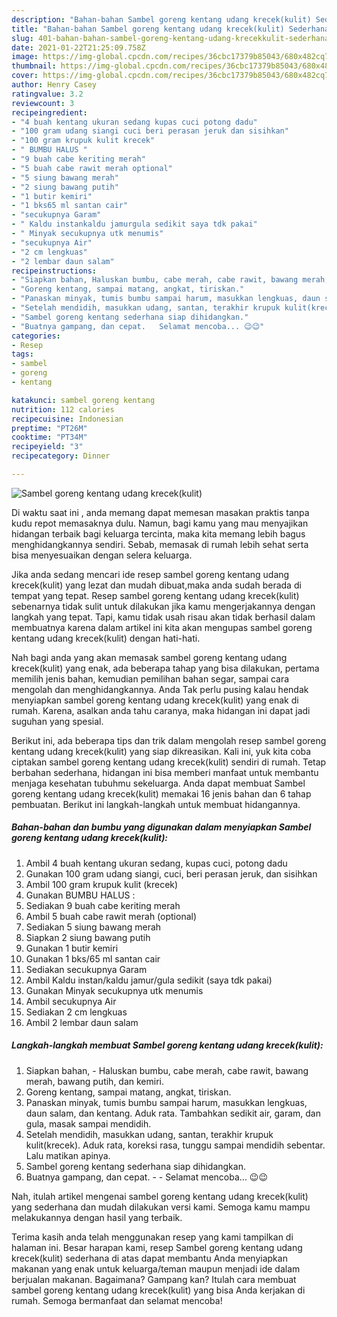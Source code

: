 ```yaml
---
description: "Bahan-bahan Sambel goreng kentang udang krecek(kulit) Sederhana Untuk Jualan"
title: "Bahan-bahan Sambel goreng kentang udang krecek(kulit) Sederhana Untuk Jualan"
slug: 401-bahan-bahan-sambel-goreng-kentang-udang-krecekkulit-sederhana-untuk-jualan
date: 2021-01-22T21:25:09.758Z
image: https://img-global.cpcdn.com/recipes/36cbc17379b85043/680x482cq70/sambel-goreng-kentang-udang-krecekkulit-foto-resep-utama.jpg
thumbnail: https://img-global.cpcdn.com/recipes/36cbc17379b85043/680x482cq70/sambel-goreng-kentang-udang-krecekkulit-foto-resep-utama.jpg
cover: https://img-global.cpcdn.com/recipes/36cbc17379b85043/680x482cq70/sambel-goreng-kentang-udang-krecekkulit-foto-resep-utama.jpg
author: Henry Casey
ratingvalue: 3.2
reviewcount: 3
recipeingredient:
- "4 buah kentang ukuran sedang kupas cuci potong dadu"
- "100 gram udang siangi cuci beri perasan jeruk dan sisihkan"
- "100 gram krupuk kulit krecek"
- " BUMBU HALUS "
- "9 buah cabe keriting merah"
- "5 buah cabe rawit merah optional"
- "5 siung bawang merah"
- "2 siung bawang putih"
- "1 butir kemiri"
- "1 bks65 ml santan cair"
- "secukupnya Garam"
- " Kaldu instankaldu jamurgula sedikit saya tdk pakai"
- " Minyak secukupnya utk menumis"
- "secukupnya Air"
- "2 cm lengkuas"
- "2 lembar daun salam"
recipeinstructions:
- "Siapkan bahan, Haluskan bumbu, cabe merah, cabe rawit, bawang merah, bawang putih, dan kemiri."
- "Goreng kentang, sampai matang, angkat, tiriskan."
- "Panaskan minyak, tumis bumbu sampai harum, masukkan lengkuas, daun salam, dan kentang. Aduk rata. Tambahkan sedikit air, garam, dan gula, masak sampai mendidih."
- "Setelah mendidih, masukkan udang, santan, terakhir krupuk kulit(krecek). Aduk rata, koreksi rasa, tunggu sampai mendidih sebentar. Lalu matikan apinya."
- "Sambel goreng kentang sederhana siap dihidangkan."
- "Buatnya gampang, dan cepat.   Selamat mencoba... 😉😉"
categories:
- Resep
tags:
- sambel
- goreng
- kentang

katakunci: sambel goreng kentang 
nutrition: 112 calories
recipecuisine: Indonesian
preptime: "PT26M"
cooktime: "PT34M"
recipeyield: "3"
recipecategory: Dinner

---
```



![Sambel goreng kentang udang krecek(kulit)](https://img-global.cpcdn.com/recipes/36cbc17379b85043/680x482cq70/sambel-goreng-kentang-udang-krecekkulit-foto-resep-utama.jpg)

Di waktu  saat ini , anda memang dapat memesan masakan praktis tanpa kudu repot memasaknya dulu. Namun, bagi kamu yang mau menyajikan hidangan terbaik bagi keluarga tercinta, maka kita memang lebih bagus menghidangkannya sendiri. Sebab, memasak di rumah lebih sehat serta bisa menyesuaikan dengan selera keluarga.

Jika anda sedang mencari ide resep sambel goreng kentang udang krecek(kulit) yang lezat dan mudah dibuat,maka anda sudah berada di tempat yang tepat. Resep sambel goreng kentang udang krecek(kulit)  sebenarnya tidak sulit untuk dilakukan jika kamu mengerjakannya dengan langkah yang tepat. Tapi, kamu tidak usah risau akan tidak berhasil dalam membuatnya 
karena dalam artikel ini kita akan mengupas sambel goreng kentang udang krecek(kulit) dengan hati-hati.  



Nah bagi anda yang akan memasak sambel goreng kentang udang krecek(kulit) yang enak, ada beberapa tahap yang bisa dilakukan, pertama memilih jenis bahan, kemudian pemilihan bahan segar, sampai cara mengolah dan menghidangkannya. Anda Tak perlu pusing kalau hendak menyiapkan sambel goreng kentang udang krecek(kulit) yang enak di rumah. Karena, asalkan anda  tahu caranya, maka hidangan ini dapat jadi suguhan yang spesial.

Berikut ini, ada beberapa tips dan trik dalam mengolah resep sambel goreng kentang udang krecek(kulit) yang siap dikreasikan. Kali ini, yuk kita coba ciptakan sambel goreng kentang udang krecek(kulit) sendiri di rumah. Tetap berbahan sederhana, hidangan ini bisa memberi manfaat untuk membantu menjaga kesehatan tubuhmu sekeluarga. Anda dapat membuat Sambel goreng kentang udang krecek(kulit) memakai 16 jenis bahan dan 6 tahap pembuatan. Berikut ini langkah-langkah untuk membuat hidangannya.

<!--inarticleads1-->

##### Bahan-bahan dan bumbu yang digunakan dalam menyiapkan Sambel goreng kentang udang krecek(kulit):

1. Ambil 4 buah kentang ukuran sedang, kupas cuci, potong dadu
1. Gunakan 100 gram udang siangi, cuci, beri perasan jeruk, dan sisihkan
1. Ambil 100 gram krupuk kulit (krecek)
1. Gunakan  BUMBU HALUS :
1. Sediakan 9 buah cabe keriting merah
1. Ambil 5 buah cabe rawit merah (optional)
1. Sediakan 5 siung bawang merah
1. Siapkan 2 siung bawang putih
1. Gunakan 1 butir kemiri
1. Gunakan 1 bks/65 ml santan cair
1. Sediakan secukupnya Garam
1. Ambil  Kaldu instan/kaldu jamur/gula sedikit (saya tdk pakai)
1. Gunakan  Minyak secukupnya utk menumis
1. Ambil secukupnya Air
1. Sediakan 2 cm lengkuas
1. Ambil 2 lembar daun salam




<!--inarticleads2-->

##### Langkah-langkah membuat Sambel goreng kentang udang krecek(kulit):

1. Siapkan bahan, - Haluskan bumbu, cabe merah, cabe rawit, bawang merah, bawang putih, dan kemiri.
1. Goreng kentang, sampai matang, angkat, tiriskan.
1. Panaskan minyak, tumis bumbu sampai harum, masukkan lengkuas, daun salam, dan kentang. Aduk rata. Tambahkan sedikit air, garam, dan gula, masak sampai mendidih.
1. Setelah mendidih, masukkan udang, santan, terakhir krupuk kulit(krecek). Aduk rata, koreksi rasa, tunggu sampai mendidih sebentar. Lalu matikan apinya.
1. Sambel goreng kentang sederhana siap dihidangkan.
1. Buatnya gampang, dan cepat.  -  - Selamat mencoba... 😉😉




Nah, itulah artikel mengenai  sambel goreng kentang udang krecek(kulit)  yang sederhana dan mudah dilakukan versi kami. Semoga kamu mampu melakukannya dengan hasil yang terbaik. 

Terima kasih anda telah menggunakan resep yang kami tampilkan di halaman ini. Besar harapan kami, resep  Sambel goreng kentang udang krecek(kulit) sederhana di atas dapat membantu Anda menyiapkan makanan yang enak untuk keluarga/teman maupun menjadi ide dalam berjualan makanan. Bagaimana? Gampang kan? Itulah cara membuat sambel goreng kentang udang krecek(kulit) yang bisa Anda kerjakan di rumah. Semoga bermanfaat dan selamat mencoba!

